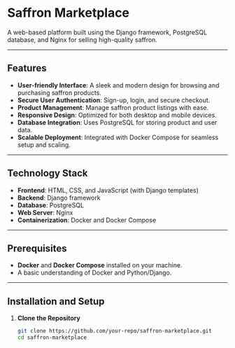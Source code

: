 # Saffron Marketplace

A web-based platform built using the Django framework, PostgreSQL database, and Nginx for selling high-quality saffron.

---

## Features

- **User-friendly Interface**: A sleek and modern design for browsing and purchasing saffron products.
- **Secure User Authentication**: Sign-up, login, and secure checkout.
- **Product Management**: Manage saffron product listings with ease.
- **Responsive Design**: Optimized for both desktop and mobile devices.
- **Database Integration**: Uses PostgreSQL for storing product and user data.
- **Scalable Deployment**: Integrated with Docker Compose for seamless setup and scaling.

---

## Technology Stack

- **Frontend**: HTML, CSS, and JavaScript (with Django templates)
- **Backend**: Django framework
- **Database**: PostgreSQL
- **Web Server**: Nginx
- **Containerization**: Docker and Docker Compose

---

## Prerequisites

- **Docker** and **Docker Compose** installed on your machine.
- A basic understanding of Docker and Python/Django.

---

## Installation and Setup

1. **Clone the Repository**
   ```bash
   git clone https://github.com/your-repo/saffron-marketplace.git
   cd saffron-marketplace
